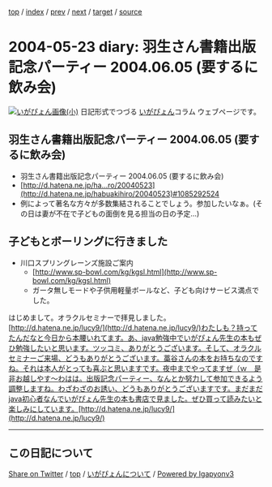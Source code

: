 [top](../index.html) 
 / [index](index.html) 
 / [prev](ig040522.html) 
 / [next](ig040524.html) 
 / [target](https://igapyon.github.io/diary/2004/ig040523.html) 
 / [source](https://github.com/igapyon/diary/blob/master/2004/ig040523.src.md) 

2004-05-23 diary: 羽生さん書籍出版記念パーティー 2004.06.05 (要するに飲み会)
=====================================================================================================
[![いがぴょん画像(小)](https://igapyon.github.io/diary/images/iga200306s.jpg "いがぴょん")](https://igapyon.github.io/diary/memo/memoigapyon.html) 日記形式でつづる [いがぴょん](https://igapyon.github.io/diary/memo/memoigapyon.html)コラム ウェブページです。

## 羽生さん書籍出版記念パーティー 2004.06.05 (要するに飲み会)


* 羽生さん書籍出版記念パーティー 2004.06.05 (要するに飲み会)
* [http://d.hatena.ne.jp/ha...ro/20040523](http://d.hatena.ne.jp/habuakihiro/20040523)#1085292524
* 例によって著名な方々が多数集結されることでしょう。参加したいなぁ。(その日は妻が不在で子どもの面倒を見る担当の日の予定…)



## 子どもとボーリングに行きました


* 川口スプリングレーンズ施設ご案内
  * [http://www.sp-bowl.com/kg/kgsl.html](http://www.sp-bowl.com/kg/kgsl.html)
  * ガータ無しモードや子供用軽量ボールなど、子ども向けサービス満点でした。


はじめまして。オラクルセミナーで拝見しました。[http://d.hatena.ne.jp/lucy9/](http://d.hatena.ne.jp/lucy9/)わたしも？持ってたんだなと今日から本腰いれてます。あ、java勉強中でいがぴょん先生の本もぜひ勉強したいと思います。ツッコミ、ありがとうございます。そして、オラクルセミナーご来場、どうもありがとうございます。藁谷さんの本をお持ちなのですね。それは本人がとっても喜ぶと思いますです。夜中までやってますぜ（ｗ　是非お越しやす～わはは。出版記念パーティー、なんとか努力して参加できるよう調整しますね。わざわざのお誘い、どうもありがとうございますです。まだまだjava初心者なんでいがぴょん先生の本も書店で見ました。ぜひ買って読みたいと楽しみにしています。[http://d.hatena.ne.jp/lucy9/](http://d.hatena.ne.jp/lucy9/)


----------------------------------------------------------------------------------------------------

## この日記について

[Share on Twitter](https://twitter.com/intent/tweet?hashtags=igapyon%2Cdiary%2C%E3%81%84%E3%81%8C%E3%81%B4%E3%82%87%E3%82%93&text=%E7%BE%BD%E7%94%9F%E3%81%95%E3%82%93%E6%9B%B8%E7%B1%8D%E5%87%BA%E7%89%88%E8%A8%98%E5%BF%B5%E3%83%91%E3%83%BC%E3%83%86%E3%82%A3%E3%83%BC+2004.06.05+%28%E8%A6%81%E3%81%99%E3%82%8B%E3%81%AB%E9%A3%B2%E3%81%BF%E4%BC%9A%29&url=https%3A%2F%2Figapyon.github.io%2Fdiary%2F2004%2Fig040523.html) / [top](../index.html) / [いがぴょんについて](https://igapyon.github.io/diary/memo/memoigapyon.html) / [Powered by Igapyonv3](https://github.com/igapyon/igapyonv3)
